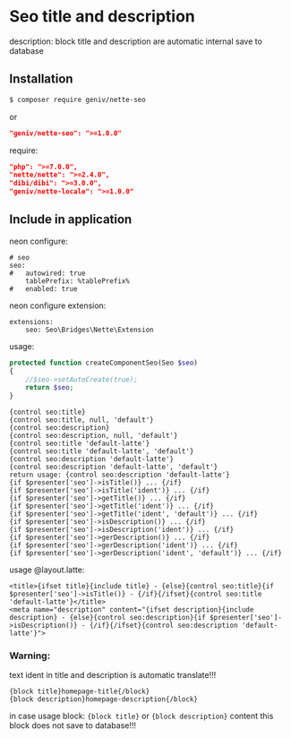 Seo title and description
=========================

description: block title and description are automatic internal save to database

Installation
------------

```sh
$ composer require geniv/nette-seo
```
or
```json
"geniv/nette-seo": ">=1.0.0"
```

require:
```json
"php": ">=7.0.0",
"nette/nette": ">=2.4.0",
"dibi/dibi": ">=3.0.0",
"geniv/nette-locale": ">=1.0.0"
```

Include in application
----------------------

neon configure:
```neon
# seo
seo:
#   autowired: true
    tablePrefix: %tablePrefix%
#   enabled: true
```

neon configure extension:
```neon
extensions:
    seo: Seo\Bridges\Nette\Extension
```

usage:
```php
protected function createComponentSeo(Seo $seo)
{
    //$seo->setAutoCreate(true);
    return $seo;
}
```

```latte
{control seo:title}
{control seo:title, null, 'default'}
{control seo:description}
{control seo:description, null, 'default'}
{control seo:title 'default-latte'}
{control seo:title 'default-latte', 'default'}
{control seo:description 'default-latte'}
{control seo:description 'default-latte', 'default'}
return usage: {control seo:description 'default-latte'}
{if $presenter['seo']->isTitle()} ... {/if}
{if $presenter['seo']->isTitle('ident')} ... {/if}
{if $presenter['seo']->getTitle()} ... {/if}
{if $presenter['seo']->getTitle('ident')} ... {/if}
{if $presenter['seo']->getTitle('ident', 'default')} ... {/if}
{if $presenter['seo']->isDescription()} ... {/if}
{if $presenter['seo']->isDescription('ident')} ... {/if}
{if $presenter['seo']->gerDescription()} ... {/if}
{if $presenter['seo']->gerDescription('ident')} ... {/if}
{if $presenter['seo']->gerDescription('ident', 'default')} ... {/if}
```

usage @layout.latte:
```latte
<title>{ifset title}{include title} - {else}{control seo:title}{if $presenter['seo']->isTitle()} - {/if}{/ifset}{control seo:title 'default-latte'}</title>
<meta name="description" content="{ifset description}{include description} - {else}{control seo:description}{if $presenter['seo']->isDescription()} - {/if}{/ifset}{control seo:description 'default-latte'}">
```

### Warning:
text ident in title and description is automatic translate!!!
```latte
{block title}homepage-title{/block}
{block description}homepage-description{/block}
```
in case usage block: `{block title}` or `{block description}` content this block does not save to database!!!
